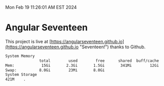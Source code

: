 Mon Feb 19 11:26:01 AM EST 2024

# Angular Seventeen


This project is live at [https://angularseventeen.github.io](https://angularseventeen.github.io "Seventeen!") thanks to Github.

```bash
System Memory
               total        used        free      shared  buff/cache   available
Mem:            15Gi       2.3Gi       1.5Gi       341Mi        12Gi        12Gi
Swap:          8.0Gi        23Mi       8.0Gi
System Storage
421M	.
